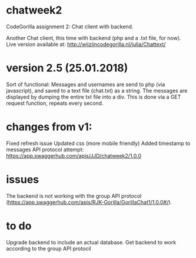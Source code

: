 # chatweek2
CodeGorilla assignment 2: Chat client with backend. 

Another Chat client, this time with backend (php and a .txt file, for now). Live version available at: http://wijzijncodegorilla.nl/julia/Chattext/
 
# version 2.5 (25.01.2018)
Sort of functional: Messages and usernames are send to php (via javascript), and saved to a text file (chat.txt) as a string. 
The messages are displayed by dumping the entire txt file into a div. This is done via a GET request function, repeats every second. 
 
# changes from v1:
Fixed refresh issue
Updated css (more mobile friendly)
Added timestamp to messages
API protocol attempt: https://app.swaggerhub.com/apis/JJD/chatweek2/1.0.0

# issues
The backend is not working with the group API protocol (https://app.swaggerhub.com/apis/RJK-Gorilla/GorillaChat1/1.0.0#/). 

# to do
Upgrade backend to include an actual database.
Get backend to work according to the group API protocil
